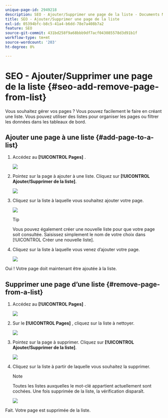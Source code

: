 ```yaml
---
unique-page-id: 2949218
description: SEO - Ajouter/Supprimer une page de la liste - Documents Marketo - Documentation du produit
title: SEO - Ajouter/Supprimer une page de la liste
exl-id: 05394bfc-b8c5-41a4-b6dd-78e7a408b7a2
feature: SEO
source-git-commit: 431bd258f9a68bbb9df7acf043085578d3d91b1f
workflow-type: tm+mt
source-wordcount: '203'
ht-degree: 0%

---
```


# SEO - Ajouter/Supprimer une page de la liste {#seo-add-remove-page-from-list}

Vous souhaitez gérer vos pages ? Vous pouvez facilement le faire en créant une liste. Vous pouvez utiliser des listes pour organiser les pages ou filtrer les données dans les tableaux de bord.

## Ajouter une page à une liste {#add-page-to-a-list}

1. Accédez au **[!UICONTROL Pages]** .

   ![](assets/image2014-9-18-13-3a2-3a49.png)

1. Pointez sur la page à ajouter à une liste. Cliquez sur **[!UICONTROL Ajouter/Supprimer de la liste]**.

   ![](assets/image2014-9-18-13-3a2-3a53.png)

1. Cliquez sur la liste à laquelle vous souhaitez ajouter votre page.

   ![](assets/image2014-9-18-13-3a3-3a13.png)

   >[!TIP]
   >
   >Vous pouvez également créer une nouvelle liste pour que votre page soit consultée. Saisissez simplement le nom de votre choix dans [!UICONTROL Créer une nouvelle liste].

1. Cliquez sur la liste à laquelle vous venez d’ajouter votre page.

   ![](assets/image2014-9-18-13-3a3-3a40.png)

Oui ! Votre page doit maintenant être ajoutée à la liste.

## Supprimer une page d’une liste {#remove-page-from-a-list}

1. Accédez au **[!UICONTROL Pages]** .

   ![](assets/image2014-9-18-13-3a3-3a45.png)

1. Sur le **[!UICONTROL Pages]** , cliquez sur la liste à nettoyer.

   ![](assets/image2014-9-18-13-3a3-3a59.png)

1. Pointez sur la page à supprimer. Cliquez sur **[!UICONTROL Ajouter/Supprimer de la liste]**.

   ![](assets/image2014-9-18-13-3a4-3a3.png)

1. Cliquez sur la liste à partir de laquelle vous souhaitez la supprimer.

   >[!NOTE]
   >
   >Toutes les listes auxquelles le mot-clé appartient actuellement sont cochées. Une fois supprimée de la liste, la vérification disparaît.

   ![](assets/image2014-9-18-13-3a5-3a40.png)

Fait. Votre page est supprimée de la liste.
